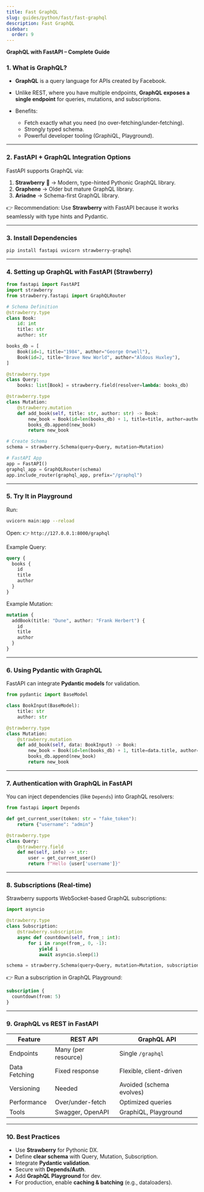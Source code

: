```yaml
---
title: Fast GraphQL
slug: guides/python/fast/fast-graphql
description: Fast GraphQL
sidebar:
  order: 9
---
```


**GraphQL with FastAPI – Complete Guide**

### 1. What is GraphQL?

- **GraphQL** is a query language for APIs created by Facebook.
- Unlike REST, where you have multiple endpoints, **GraphQL exposes a single endpoint** for queries, mutations, and subscriptions.
- Benefits:

  - Fetch exactly what you need (no over-fetching/under-fetching).
  - Strongly typed schema.
  - Powerful developer tooling (GraphiQL, Playground).

---

### 2. FastAPI + GraphQL Integration Options

FastAPI supports GraphQL via:

1. **Strawberry** 🍓 → Modern, type-hinted Pythonic GraphQL library.
2. **Graphene** → Older but mature GraphQL library.
3. **Ariadne** → Schema-first GraphQL library.

👉 Recommendation: Use **Strawberry** with FastAPI because it works seamlessly with type hints and Pydantic.

---

### 3. Install Dependencies

```bash
pip install fastapi uvicorn strawberry-graphql
```

---

### 4. Setting up GraphQL with FastAPI (Strawberry)

```python
from fastapi import FastAPI
import strawberry
from strawberry.fastapi import GraphQLRouter

# Schema Definition
@strawberry.type
class Book:
    id: int
    title: str
    author: str

books_db = [
    Book(id=1, title="1984", author="George Orwell"),
    Book(id=2, title="Brave New World", author="Aldous Huxley"),
]

@strawberry.type
class Query:
    books: list[Book] = strawberry.field(resolver=lambda: books_db)

@strawberry.type
class Mutation:
    @strawberry.mutation
    def add_book(self, title: str, author: str) -> Book:
        new_book = Book(id=len(books_db) + 1, title=title, author=author)
        books_db.append(new_book)
        return new_book

# Create Schema
schema = strawberry.Schema(query=Query, mutation=Mutation)

# FastAPI App
app = FastAPI()
graphql_app = GraphQLRouter(schema)
app.include_router(graphql_app, prefix="/graphql")
```

---

### 5. Try It in Playground

Run:

```bash
uvicorn main:app --reload
```

Open:
👉 `http://127.0.0.1:8000/graphql`

Example Query:

```graphql
query {
  books {
    id
    title
    author
  }
}
```

Example Mutation:

```graphql
mutation {
  addBook(title: "Dune", author: "Frank Herbert") {
    id
    title
    author
  }
}
```

---

### 6. Using Pydantic with GraphQL

FastAPI can integrate **Pydantic models** for validation.

```python
from pydantic import BaseModel

class BookInput(BaseModel):
    title: str
    author: str

@strawberry.type
class Mutation:
    @strawberry.mutation
    def add_book(self, data: BookInput) -> Book:
        new_book = Book(id=len(books_db) + 1, title=data.title, author=data.author)
        books_db.append(new_book)
        return new_book
```

---

### 7. Authentication with GraphQL in FastAPI

You can inject dependencies (like `Depends`) into GraphQL resolvers:

```python
from fastapi import Depends

def get_current_user(token: str = "fake_token"):
    return {"username": "admin"}

@strawberry.type
class Query:
    @strawberry.field
    def me(self, info) -> str:
        user = get_current_user()
        return f"Hello {user['username']}"
```

---

### 8. Subscriptions (Real-time)

Strawberry supports WebSocket-based GraphQL subscriptions:

```python
import asyncio

@strawberry.type
class Subscription:
    @strawberry.subscription
    async def countdown(self, from_: int):
        for i in range(from_, 0, -1):
            yield i
            await asyncio.sleep(1)

schema = strawberry.Schema(query=Query, mutation=Mutation, subscription=Subscription)
```

👉 Run a subscription in GraphQL Playground:

```graphql
subscription {
  countdown(from: 5)
}
```

---

### 9. GraphQL vs REST in FastAPI

| Feature       | REST API            | GraphQL API              |
| ------------- | ------------------- | ------------------------ |
| Endpoints     | Many (per resource) | Single `/graphql`        |
| Data Fetching | Fixed response      | Flexible, client-driven  |
| Versioning    | Needed              | Avoided (schema evolves) |
| Performance   | Over/under-fetch    | Optimized queries        |
| Tools         | Swagger, OpenAPI    | GraphiQL, Playground     |

---

### 10. Best Practices

- Use **Strawberry** for Pythonic DX.
- Define **clear schema** with Query, Mutation, Subscription.
- Integrate **Pydantic validation**.
- Secure with **Depends/Auth**.
- Add **GraphQL Playground** for dev.
- For production, enable **caching & batching** (e.g., dataloaders).
